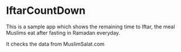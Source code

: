 # IftarCountDown
This is a sample app which shows the remaining time to Iftar, the meal Muslims eat after fasting in Ramadan everyday.

It checks the data from MuslimSalat.com
